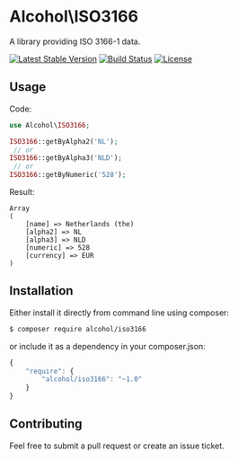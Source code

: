 # Alcohol\ISO3166

A library providing ISO 3166-1 data.

[![Latest Stable Version](https://poser.pugx.org/alcohol/iso3166/v/stable.png)](https://packagist.org/packages/alcohol/iso3166)
[![Build Status](https://travis-ci.org/alcohol/iso3166.png?branch=master)](https://travis-ci.org/alcohol/iso3166)
[![License](https://poser.pugx.org/alcohol/iso3166/license.png)](https://packagist.org/packages/alcohol/iso3166)

## Usage

Code:

``` php
use Alcohol\ISO3166;

ISO3166::getByAlpha2('NL');
 // or
ISO3166::getByAlpha3('NLD');
 // or
ISO3166::getByNumeric('528');
```

Result:

```
Array
(
    [name] => Netherlands (the)
    [alpha2] => NL
    [alpha3] => NLD
    [numeric] => 528
    [currency] => EUR
)
```

## Installation

Either install it directly from command line using composer:

``` sh
$ composer require alcohol/iso3166
```

or include it as a dependency in your composer.json:

``` javascript
{
    "require": {
        "alcohol/iso3166": "~1.0"
    }
}
```

## Contributing

Feel free to submit a pull request or create an issue ticket.
